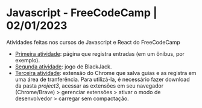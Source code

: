 # Javascript - FreeCodeCamp | 02/01/2023
Atividades feitas nos cursos de Javascript e React do FreeCodeCamp

* [Primeira atividade](https://juliaklzs.github.io/javascript-freeCodeCamp/project1/index.html): página que registra entradas (em um ônibus, por exemplo).
* [Segunda atividade](https://juliaklzs.github.io/javascript-freeCodeCamp/project2/index.html): jogo de BlackJack.
* [Terceira atividade](https://juliaklzs.github.io/javascript-freeCodeCamp/project3/index.html): extensão do Chrome que salva guias e as registra em uma área de tranferência. 
Para utilizá-la, é necessário fazer download da pasta _project3_, acessar as extensões em seu navegador (Chrome/Brave) > gerenciar extensões > ativar o modo de desenvolvedor > carregar sem compactação.
